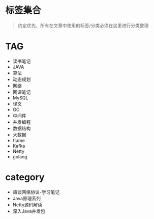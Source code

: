 # 标签集合

> 约定优先，所有在文章中使用的标签/分类必须在这里进行分类整理

# TAG

- 读书笔记
- JAVA
- 算法
- 动态规划
- 网络
- 网课笔记
- MySQL
- 译文
- GC
- 中间件
- 并发编程
- 数据结构
- 大数据
- flume
- Kafka
- Netty
- golang

# category

- 趣谈网络协议-学习笔记
- Java原理系列
- Netty源码解读
- 深入Java并发包

